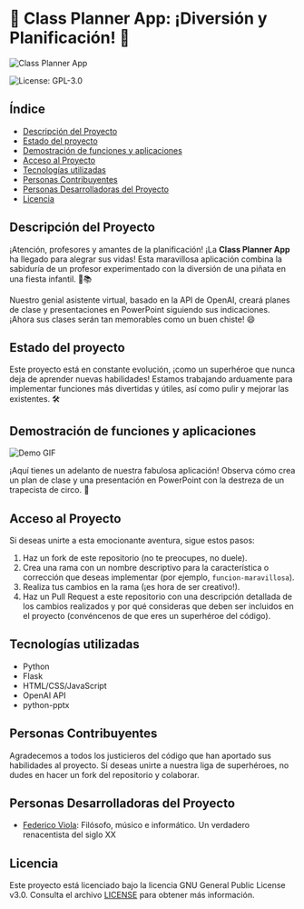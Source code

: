 # 🚀 Class Planner App: ¡Diversión y Planificación! 🚀

![Class Planner App](./path/to/your/cover-image.png)

![License: GPL-3.0](https://img.shields.io/badge/license-GPL--3.0-blue)

## Índice
- [Descripción del Proyecto](#descripción-del-proyecto)
- [Estado del proyecto](#estado-del-proyecto)
- [Demostración de funciones y aplicaciones](#demostración-de-funciones-y-aplicaciones)
- [Acceso al Proyecto](#acceso-al-proyecto)
- [Tecnologías utilizadas](#tecnologías-utilizadas)
- [Personas Contribuyentes](#personas-contribuyentes)
- [Personas Desarrolladoras del Proyecto](#personas-desarrolladoras-del-proyecto)
- [Licencia](#licencia)

## Descripción del Proyecto

¡Atención, profesores y amantes de la planificación! ¡La **Class Planner App** ha llegado para alegrar sus vidas! Esta maravillosa aplicación combina la sabiduría de un profesor experimentado con la diversión de una piñata en una fiesta infantil. 🎉📚

Nuestro genial asistente virtual, basado en la API de OpenAI, creará planes de clase y presentaciones en PowerPoint siguiendo sus indicaciones. ¡Ahora sus clases serán tan memorables como un buen chiste! 😄

## Estado del proyecto

Este proyecto está en constante evolución, ¡como un superhéroe que nunca deja de aprender nuevas habilidades! Estamos trabajando arduamente para implementar funciones más divertidas y útiles, así como pulir y mejorar las existentes. 🛠️

## Demostración de funciones y aplicaciones

![Demo GIF](./path/to/your/demo-gif.gif)

¡Aquí tienes un adelanto de nuestra fabulosa aplicación! Observa cómo crea un plan de clase y una presentación en PowerPoint con la destreza de un trapecista de circo. 🎪

## Acceso al Proyecto

Si deseas unirte a esta emocionante aventura, sigue estos pasos:

1. Haz un fork de este repositorio (no te preocupes, no duele).
2. Crea una rama con un nombre descriptivo para la característica o corrección que deseas implementar (por ejemplo, `funcion-maravillosa`).
3. Realiza tus cambios en la rama (¡es hora de ser creativo!).
4. Haz un Pull Request a este repositorio con una descripción detallada de los cambios realizados y por qué consideras que deben ser incluidos en el proyecto (convéncenos de que eres un superhéroe del código).

## Tecnologías utilizadas

- Python
- Flask
- HTML/CSS/JavaScript
- OpenAI API
- python-pptx

## Personas Contribuyentes

Agradecemos a todos los justicieros del código que han aportado sus habilidades al proyecto. Si deseas unirte a nuestra liga de superhéroes, no dudes en hacer un fork del repositorio y colaborar.

## Personas Desarrolladoras del Proyecto

- [Federico Viola](https://fedeviola.bio.link/): Filósofo, músico e informático. Un verdadero renacentista del siglo XX

## Licencia

Este proyecto está licenciado bajo la licencia GNU General Public License v3.0. Consulta el archivo [LICENSE](LICENSE) para obtener más información.
